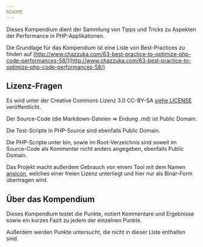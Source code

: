 ```yaml
---
README
---
```

Dieses Kompendium dient der Sammlung von Tipps und Tricks zu Aspekten der Performance in PHP-Applikationen.

Die Grundlage für das Kompendium ist eine Liste von Best-Practices zu finden auf [http://www.chazzuka.com/63-best-practice-to-optimize-php-code-performances-58/](http://www.chazzuka.com/63-best-practice-to-optimize-php-code-performances-58/)


Lizenz-Fragen
-------------

Es wird unter der Creative Commons Lizenz 3.0 CC-BY-SA [siehe LICENSE](LICENSE.md "Lizenz") veröffentlicht.

Der Source-Code (die Markdown-Dateien => Endung .md) ist Public Domain.

Die Test-Scripte in PHP-Source sind ebenfalls Public Domain.

Die PHP-Scripte unter bin, sowie im Root-Verzeichnis sind soweit im Source-Code als Kommentar nicht anders angegeben, ebenfalls Public Domain.

Das Projekt macht außerdem Gebrauch von einem Tool mit dem Namen [ansicon](https://github.com/adoxa/ansicon), welches einer freien Lizenz unterliegt und hier nur als Binär-Form übertragen wird. 


Über das Kompendium
-------------------

Dieses Kompendium testet die Punkte, notiert Kommentare und Ergebnisse sowie ein kurzes Fazit zu jedem der einzelnen Punkte.

Außerdem werden Punkte untersucht, die nicht in dieser Liste enthalten sind.
